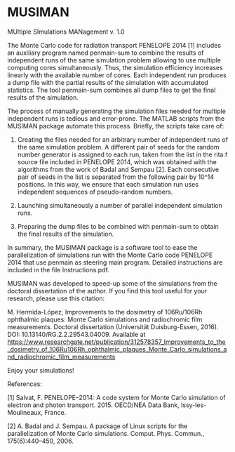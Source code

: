 # MUSIMAN
MUltiple SImulations MANagement v. 1.0

The Monte Carlo code for radiation transport PENELOPE 2014 [1] includes an auxiliary program named penmain-sum to combine the results of independent runs of the same simulation problem allowing to use multiple computing cores simultaneously. Thus, the simulation efficiency increases linearly with the available number of cores. Each independent run produces a dump file with the partial results of the simulation with accumulated statistics. The tool penmain-sum combines all dump files to get the final results of the simulation.

The process of manually generating the simulation files needed for multiple independent runs is tedious and error-prone. The MATLAB scripts from the MUSIMAN package automate this process. Briefly, the scripts take care of:

1. Creating the files needed for an arbitrary number of independent runs of the same simulation problem. A different pair of seeds for the random number generator is assigned to each run, taken from the list in the rita.f source file included in PENELOPE 2014, which was obtained with the algorithms from the work of Badal and Sempau [2]. Each consecutive pair of seeds in the list is separated from the following pair by 10^14 positions. In this way, we ensure that each simulation run uses independent sequences of pseudo-random numbers.

2. Launching simultaneously a number of parallel independent simulation runs.

3. Preparing the dump files to be combined with penmain-sum to obtain the final results of the simulation.

In summary, the MUSIMAN package is a software tool to ease the parallelization of simulations run with the Monte Carlo code PENELOPE 2014 that use penmain as steering main program. Detailed instructions are included in the file Instructions.pdf.

MUSIMAN was developed to speed-up some of the simulations from the doctoral dissertation of the author. If you find this tool useful for your research, please use this citation:

M. Hermida-López, Improvements to the dosimetry of 106Ru/106Rh ophthalmic plaques: Monte Carlo simulations and radiochromic film measurements. Doctoral dissertation (Universität Duisburg-Essen, 2016). DOI: 10.13140/RG.2.2.29543.04009. Available at https://www.researchgate.net/publication/312578357_Improvements_to_the_dosimetry_of_106Ru106Rh_ophthalmic_plaques_Monte_Carlo_simulations_and_radiochromic_film_measurements


Enjoy your simulations!



References:

[1] Salvat, F. PENELOPE–2014: A code system for Monte Carlo simulation of electron and photon transport. 2015. OECD/NEA Data Bank, Issy-les-Moulineaux, France.

[2] A. Badal and J. Sempau. A package of Linux scripts for the parallelization of Monte Carlo simulations. Comput. Phys. Commun., 175(6):440–450, 2006.
